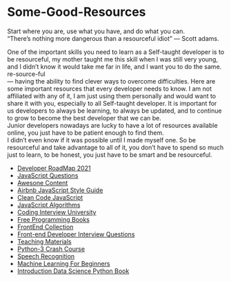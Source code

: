 # Some-Good-Resources

Start where you are, use what you have, and do what you can. <br/>
“There’s nothing more dangerous than a resourceful idiot” — Scott adams.<br/>

One of the important skills you need to learn as a Self-taught developer is to be resourceful, my mother taught me this skill when I was still very young, and I didn’t know it would take me far in life, and I want you to do the same.<br/>
re-source-ful<br/>
— having the ability to find clever ways to overcome difficulties.
Here are some important resources that every developer needs to know.
I am not affiliated with any of it, I am just using them personally and would want to share it with you, especially to all Self-taught developer.
It is important for us developers to always be learning, to always be updated, and to continue to grow to become the best developer that we can be.<br/>
Junior developers nowadays are lucky to have a lot of resources available online, you just have to be patient enough to find them. <br/>
I didn’t even know if it was possible until I made myself one.
So be resourceful and take advantage to all of it, you don’t have to spend so much just to learn, to be honest, you just have to be smart and be resourceful.<br/>

- [Developer RoadMap 2021](https://github.com/NeirouzJbira/developer-roadmap)
- [JavaScript Questions](https://github.com/NeirouzJbira/javascript-questions)
- [Awesone Content](https://github.com/NeirouzJbira/awesome)
- [Airbnb JavaScript Style Guide](https://github.com/NeirouzJbira/javascript)
- [Clean Code JavaScript](https://github.com/NeirouzJbira/clean-code-javascript)
- [JavaScript Algorithms](https://github.com/NeirouzJbira/javascript-algorithms)
- [Coding Interview University](https://github.com/NeirouzJbira/coding-interview-university)
- [Free Programming Books](https://github.com/NeirouzJbira/free-programming-books)
- [FrontEnd Collection](https://github.com/NeirouzJbira/FrontEndCollection)
- [Front-end Developer Interview Questions](https://github.com/NeirouzJbira/Front-end-Developer-Interview-Questions)
- [Teaching Materials](https://github.com/NeirouzJbira/teaching-materials)
- [Python-3 Crash Course](https://github.com/NeirouzJbira/Python-3-Crash-Course)
- [Speech Recognition](https://github.com/NeirouzJbira/speech_recognition)
- [Machine Learning For Beginners](https://github.com/NeirouzJbira/ML-For-Beginners)
- [Introduction Data Science Python Book](https://github.com/NeirouzJbira/introduction-datascience-python-book)
